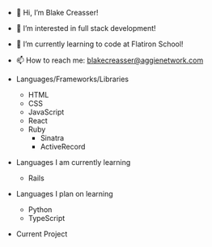 - 👋 Hi, I’m Blake Creasser!
- 👀 I’m interested in full stack development!
- 🌱 I’m currently learning to code at Flatiron School!
- 📫 How to reach me: blakecreasser@aggienetwork.com

- Languages/Frameworks/Libraries
  - HTML
  - CSS
  - JavaScript
  - React
  - Ruby
    - Sinatra
    - ActiveRecord

- Languages I am currently learning
  - Rails

- Languages I plan on learning
  - Python
  - TypeScript
  
- Current Project
 
<!---
Creasser/Creasser is a ✨ special ✨ repository because its `README.md` (this file) appears on your GitHub profile.
You can click the Preview link to take a look at your changes.
--->
